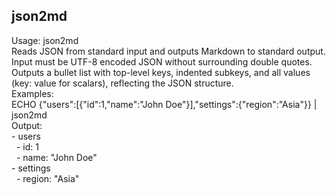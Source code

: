 ## json2md
Usage: json2md  
Reads JSON from standard input and outputs Markdown to standard output.  
Input must be UTF-8 encoded JSON without surrounding double quotes.  
Outputs a bullet list with top-level keys, indented subkeys, and all values (key: value for scalars), reflecting the JSON structure.  
Examples:  
ECHO {"users":[{"id":1,"name":"John Doe"}],"settings":{"region":"Asia"}} | json2md  
Output:  
\- users  
&nbsp;&nbsp;\- id: 1  
&nbsp;&nbsp;\- name: "John Doe"  
\- settings  
&nbsp;&nbsp;\- region: "Asia"
